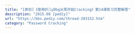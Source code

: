 ```yaml
---
title: "[原创]《使用OllyDbg从零开始Cracking》第14课练习完整解答"
description: "2015.08 [pediy]"
url: "https://bbs.pediy.com/thread-203152.htm"
category: "Password Cracking"
---
```

